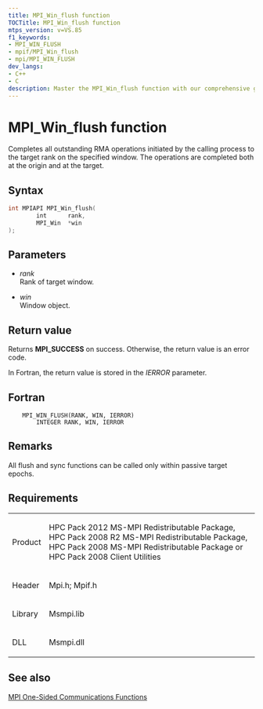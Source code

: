 ```yaml
---
title: MPI_Win_flush function
TOCTitle: MPI_Win_flush function
mtps_version: v=VS.85
f1_keywords:
- MPI_WIN_FLUSH
- mpif/MPI_Win_flush
- mpi/MPI_WIN_FLUSH
dev_langs:
- C++
- C
description: Master the MPI_Win_flush function with our comprehensive guide. Learn about its syntax, parameters, return values, and its role in RMA operations.
---
```


# MPI\_Win\_flush function

Completes all outstanding RMA operations initiated by the calling process to the target rank on the specified window. The operations are completed both at the origin and at the target.

## Syntax

``` c++
int MPIAPI MPI_Win_flush(
        int      rank,
        MPI_Win  *win
);
```

## Parameters

  - *rank*  
    Rank of target window.

  - *win*  
    Window object.

## Return value

Returns **MPI\_SUCCESS** on success. Otherwise, the return value is an error code.

In Fortran, the return value is stored in the *IERROR* parameter.

## Fortran

``` FORTRAN
    MPI_WIN_FLUSH(RANK, WIN, IERROR)
        INTEGER RANK, WIN, IERROR
```

## Remarks

All flush and sync functions can be called only within passive target epochs.

## Requirements

<table>
<colgroup>
<col/>
<col/>
</colgroup>
<tbody>
<tr class="odd">
<td><p>Product</p></td>
<td><p>HPC Pack 2012 MS-MPI Redistributable Package, HPC Pack 2008 R2 MS-MPI Redistributable Package, HPC Pack 2008 MS-MPI Redistributable Package or HPC Pack 2008 Client Utilities</p></td>
</tr>
<tr class="even">
<td><p>Header</p></td>
<td>Mpi.h;
Mpif.h</td>
</tr>
<tr class="odd">
<td><p>Library</p></td>
<td>Msmpi.lib</td>
</tr>
<tr class="even">
<td><p>DLL</p></td>
<td>Msmpi.dll</td>
</tr>
</tbody>
</table>


## See also

[MPI One-Sided Communications Functions](mpi-one-sided-communications-functions.md)

